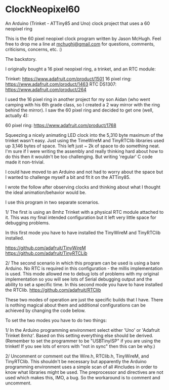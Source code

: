 ClockNeopixel60
===============

An Arduino (Trinket - ATTiny85 and Uno)  clock project that uses a 60 neopixel ring

This is the 60 pixel neopixel clock program written by Jason McHugh.  Feel free to drop me a line at mchughj@gmail.com for questions, comments, criticisms, concerns, etc.  :)

The backstory.

I originally bought a 16 pixel neopixel ring, a trinket, and an RTC module:

  Trinket:        https://www.adafruit.com/product/1501
  16 pixel ring:  https://www.adafruit.com/product/1463
  RTC DS1307:     https://www.adafruit.com/product/264


I used the 16 pixel ring in another project for my son Aidan (who went camping with his 6th grade class, so I created a 2 way mirror with the ring behind the mirror).  I saw the 60 pixel ring and decided to get one (well, actually 4):

  60 pixel ring:  https://www.adafruit.com/product/1768

Squeezing a nicely animating LED clock into the 5,310 byte maximum of the trinket wasn't easy.  Just using the TimeWireM and TinyRTClib libraries used up 3,146 bytes of space.  This left just ~ 2k of space to do something neat.  I'm sure if I were writing the assembly and really thinking hard about how to do this then it wouldn't be too challenging.  But writing 'regular' C code made it non-trivial.  

I could have moved to an Arduino and not had to worry about the space but I wanted to challenge myself a bit and fit it on the ATTiny85.  

I wrote the follow after observing clocks and thinking about what I thought the ideal animation/behavior would be.

I use this program in two separate scenarios.  

1/  The first is using an 8mhz Trinket with a physical RTC module attached to it.  This was my final intended configuration but it left very little space for debugging problems.  

In this first mode you have to have installed the TinyWireM and TinyRTClib installed. 

   https://github.com/adafruit/TinyWireM
   https://github.com/adafruit/TinyRTCLib


2/  The second scenario in which this program can be used is using a bare Arduino.  No RTC is required in this configuration - the millis implementation is used.  This mode allowed me to debug lots of problems with my original implementation so you will see lots of Serial debugging output and the ability to set a specific time.  In this second mode you have to have installed the RTClib.
  https://github.com/adafruit/RTClib


These two modes of operation are just the specific builds that I have.  There is nothing magical about them and additional configurations can be achieved by changing the code below.  

To set the two modes you have to do two things:

1/  In the Arduino programming environment select either 'Uno' or 'Adafruit Trinket 8mhz'.  Based on this setting everything else should be derived.   (Remember to set the programmer to be "USBTinyISP" if you are using the trinket!   If  you see lots of errors with "not in sync" then this can be why.)

2/  Uncomment or comment out the Wire.h, RTClib.h, TinyWireM, and TinyRTClib.  This shouldn't be necessary but apparently the Arduino programming environment uses a simple scan of all #includes in order to know what libraries might be used.  The preprocessor and directives are not used which makes this, IMO, a bug.  So the workaround is to comment and uncomment.  
